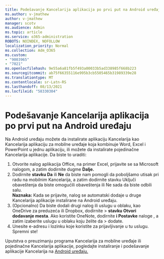 ```yaml
---
title: Podešavanje Kancelarija aplikacija po prvi put na Android uređaju
ms.author: v-jmathew
author: v-jmathew
manager: scotv
ms.audience: Admin
ms.topic: article
ms.service: o365-administration
ROBOTS: NOINDEX, NOFOLLOW
localization_priority: Normal
ms.collection: Adm_O365
ms.custom:
- "9003965"
- "7021"
ms.openlocfilehash: 9e55a6a81fb5f493a00033b5ad338985f668b223
ms.sourcegitcommit: ab75f66355116e995b3cb5505465b31989339e28
ms.translationtype: MT
ms.contentlocale: sr-Latn-RS
ms.lasthandoff: 08/13/2021
ms.locfileid: "58330304"
---
```

# <a name="set-up-office-apps-for-the-first-time-on-an-android-device"></a>Podešavanje Kancelarija aplikacija po prvi put na Android uređaju

Na Android uređaju možete da instalirate aplikaciju Kancelarija kao Kancelarija aplikaciju za mobilne uređaje koja kombinuje Word, Excel i PowerPoint u jednu aplikaciju, ili možete da instalirate pojedinačne Kancelarija aplikacije. Da biste to uraditi:

1. Otvorite nalog aplikacija Office, na primer Excel, prijavite se sa Microsoft nalogom, a zatim dodirnite dugme **Dalje.**
2. Dodirnite **stavku Da** ili **Ne** da biste nam pomogli  da poboljšamo utisak pri  radu na mobilnim Kancelarija, a zatim dodirnite stavku Uključi obaveštenja da biste omogućili obaveštenja ili Ne sada da biste odbili salu.\
    **Naznaka:** Kada se prijavite, nalog se automatski dodaje u druge Kancelarija aplikacije instalirane na Android uređaju.
3. (Opcionalno) Da biste dodali drugi nalog ili uslugu u oblaku, kao OneDrive za preduzeća ili Dropbox, dodirnite  >  **stavku Otvori dodavanje mesta**. Ako koristite OneNote, dodirnite **i Postavke** naloge , a zatim izaberite uslugu u oblaku koju želite da  >  dodate.
4. Unesite e-adresu i lozinku koje koristite za prijavljivanje u tu uslugu. Spremni ste!

Uputstva o preuzimanju programa Kancelarija za mobilne uređaje ili pojedinačne Kancelarija aplikacije, pogledajte instaliranje i podešavanje aplikacije Kancelarija na [Android uređaju.](https://go.microsoft.com/fwlink/?linkid=2135287)
